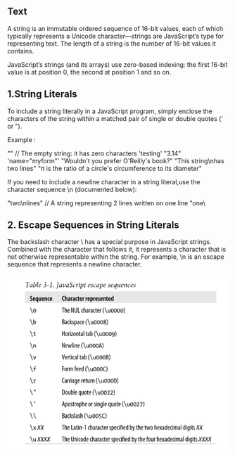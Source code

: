 ## Text

A string is an immutable ordered sequence of 16-bit values, each of which typically represents a Unicode character—strings are JavaScript’s type for representing text. The length of a string is the number of 16-bit values it contains.

JavaScript’s strings (and its arrays) use zero-based indexing: the first 16-bit value is at position 0, the second at position 1 and so on.

## 1.String Literals

To include a string literally in a JavaScript program, simply enclose the characters of the string within a matched pair of single or double quotes (' or ").

Example :

"" // The empty string: it has zero characters
'testing'
"3.14"
'name="myform"'
"Wouldn't you prefer O'Reilly's book?"
"This string\nhas two lines"
"π is the ratio of a circle's circumference to its diameter"

If you need to include a newline character in a string literal,use the character sequence \n (documented below):

"two\nlines" // A string representing 2 lines written on one line
"one\

## 2. Escape Sequences in String Literals

The backslash character \ has a special purpose in JavaScript strings. Combined with the character that follows it, it represents a character that is not otherwise representable within the string. For example, \n is an escape sequence that represents a newline character.

<img src="./escape-sequence.PNG"/>


